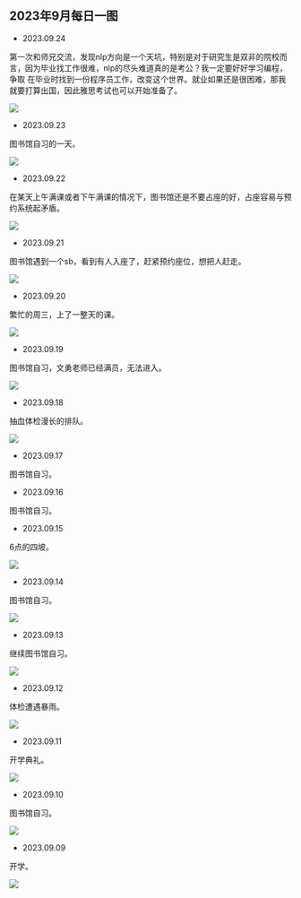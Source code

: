 ## 2023年9月每日一图

- 2023.09.24

第一次和师兄交流，发现nlp方向是一个天坑，特别是对于研究生是双非的院校而言，因为毕业找工作很难，nlp的尽头难道真的是考公？我一定要好好学习编程，争取
在毕业时找到一份程序员工作，改变这个世界。就业如果还是很困难，那我就要打算出国，因此雅思考试也可以开始准备了。

![](https://vip2.loli.io/2023/09/24/AhYqprwoavtcyJN.webp)

- 2023.09.23

图书馆自习的一天。

![](https://vip2.loli.io/2023/09/24/uNzTkvoRPcEx8qY.webp)

- 2023.09.22

在某天上午满课或者下午满课的情况下，图书馆还是不要占座的好，占座容易与预约系统起矛盾。

![](https://vip2.loli.io/2023/09/22/8l46RsBkZbMOInN.webp)

- 2023.09.21

图书馆遇到一个sb，看到有人入座了，赶紧预约座位，想把人赶走。

![](https://vip2.loli.io/2023/09/21/XK9mP2eAI1diVJv.webp)

- 2023.09.20

繁忙的周三，上了一整天的课。

![](https://vip2.loli.io/2023/09/20/OHDnJsUAmg162Nb.webp)

- 2023.09.19

图书馆自习，文勇老师已经满员，无法进入。

![](https://vip2.loli.io/2023/09/20/OpdUREGMogPZ8Fi.webp)

- 2023.09.18

抽血体检漫长的排队。

![](https://vip2.loli.io/2023/09/20/KDvQ8BWunsjqcmk.webp)

- 2023.09.17

图书馆自习。

- 2023.09.16

图书馆自习。

- 2023.09.15

6点的四坡。

![](https://vip2.loli.io/2023/09/15/S7pWf4YKACdzUnb.webp)

- 2023.09.14

图书馆自习。

![](https://vip2.loli.io/2023/09/15/yEkwngv9Nc1LmBI.webp)

- 2023.09.13

继续图书馆自习。

![](https://vip2.loli.io/2023/09/13/MJEwRN3mjleGTWD.webp)

- 2023.09.12

体检遭遇暴雨。

![](https://vip2.loli.io/2023/09/13/UTgQLj2M4mvaiqk.webp)

- 2023.09.11

开学典礼。

![](https://vip2.loli.io/2023/09/13/HnBNIpYTva5jmqt.webp)

- 2023.09.10

图书馆自习。

![](https://vip2.loli.io/2023/09/10/snWfmPZeGYz2DCN.webp)

- 2023.09.09

开学。

![](https://vip2.loli.io/2023/09/09/vCchE57HpQNfGDs.webp)